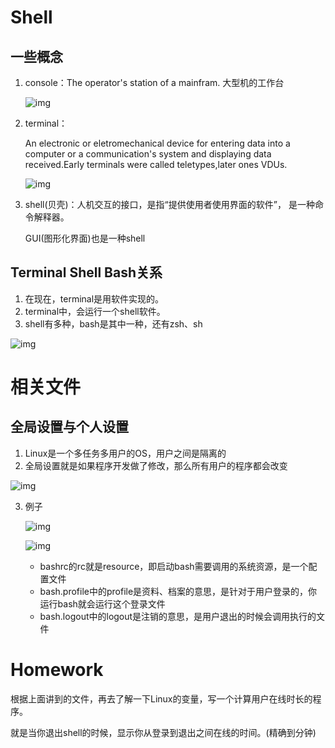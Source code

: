 # Shell

## 一些概念

1. console：The operator's station of a mainfram. 大型机的工作台

   ![img](https://wx2.sinaimg.cn/mw690/005LasY6gy1gcpqp9mvxbj31400u01kx.jpg)

2. terminal：

   An electronic or eletromechanical device for entering data into a computer or a communication's system and displaying data received.Early terminals were called teletypes,later ones VDUs.

   ![img](https://wx1.sinaimg.cn/mw690/005LasY6gy1gcpqscbmx1j31ds0ti17t.jpg)

3. shell(贝壳)：人机交互的接口，是指“提供使用者使用界面的软件”， 是一种命令解释器。

   GUI(图形化界面)也是一种shell



## Terminal Shell Bash关系

1. 在现在，terminal是用软件实现的。
2. terminal中，会运行一个shell软件。
3. shell有多种，bash是其中一种，还有zsh、sh

![img](https://wx3.sinaimg.cn/mw690/005LasY6gy1gcpqtj9bi0j31b60u016i.jpg)





# 相关文件



## 全局设置与个人设置

1. Linux是一个多任务多用户的OS，用户之间是隔离的
2. 全局设置就是如果程序开发做了修改，那么所有用户的程序都会改变

![img](https://wx1.sinaimg.cn/mw690/005LasY6gy1gcpr0wjvdqj31e90u07oc.jpg)

3. 例子

   ![img](https://wx3.sinaimg.cn/mw690/005LasY6gy1gcpr409cb7j31fk0u0ar9.jpg)

   ![img](https://wx4.sinaimg.cn/mw690/005LasY6gy1gcpr46rmfcj31id0u0arh.jpg)

   + bashrc的rc就是resource，即启动bash需要调用的系统资源，是一个配置文件
   + bash.profile中的profile是资料、档案的意思，是针对于用户登录的，你运行bash就会运行这个登录文件
   + bash.logout中的logout是注销的意思，是用户退出的时候会调用执行的文件





# Homework

根据上面讲到的文件，再去了解一下Linux的变量，写一个计算用户在线时长的程序。

就是当你退出shell的时候，显示你从登录到退出之间在线的时间。(精确到分钟)